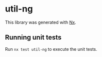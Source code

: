 # util-ng

This library was generated with [Nx](https://nx.dev).

## Running unit tests

Run `nx test util-ng` to execute the unit tests.
